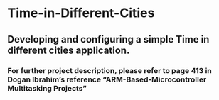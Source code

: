 # Time-in-Different-Cities
## Developing and configuring a simple Time in different cities application.
### For further project description, please refer to page 413 in Dogan Ibrahim’s reference “ARM-Based-Microcontroller Multitasking Projects”
